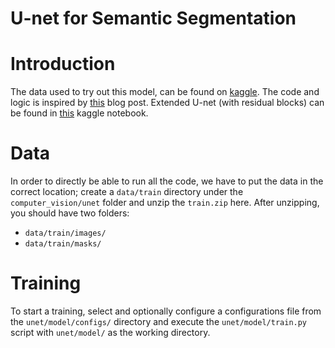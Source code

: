 # U-net for Semantic Segmentation


# Introduction
The data used to try out this model, can be found on 
<a href="https://www.kaggle.com/c/tgs-salt-identification-challenge/data">kaggle</a>.
The code and logic is inspired by 
<a href="https://towardsdatascience.com/understanding-semantic-segmentation-with-unet-6be4f42d4b47">this</a> 
blog post. Extended U-net (with residual blocks) can be found in 
<a href="https://www.kaggle.com/shaojiaxin/u-net-with-simple-resnet-blocks-v2-new-loss">this</a> 
kaggle notebook.


# Data
In order to directly be able to run all the code, we have to put the data in the correct
location; create a `data/train` directory under the `computer_vision/unet` folder and 
unzip the `train.zip` here. After unzipping, you should have two folders:
* `data/train/images/`
* `data/train/masks/`


# Training
To start a training, select and optionally configure a configurations
file from the `unet/model/configs/` directory and execute the 
`unet/model/train.py` script with `unet/model/` as the working 
directory.
